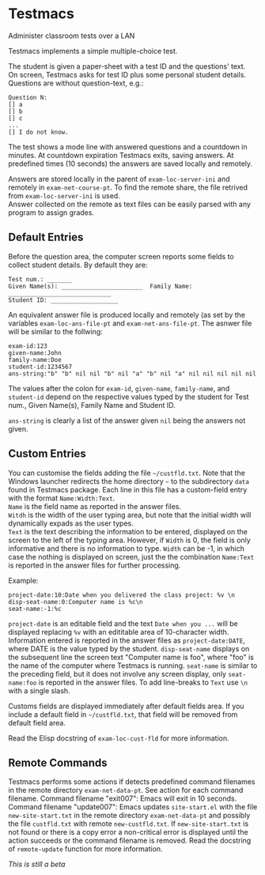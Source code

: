 # Testmacs
Administer classroom tests over a LAN 


Testmacs implements a simple multiple-choice test.

The student is given a paper-sheet with a test ID and the questions' text.   
On screen, Testmacs asks for test ID plus some  personal student details.
Questions are without question-text, e.g.: 

    Question N:
    [] a
    [] b 
    [] c 
    ... 
    [] I do not know.

The test shows a mode line with answered questions and a countdown in minutes.
At countdown expiration Testmacs exits, saving answers.
At predefined times (10 seconds) the answers are saved locally and remotely.

Answers are stored locally in the parent of `exam-loc-server-ini` and remotely in `exam-net-course-pt`.
To find the remote share, the file retrived from `exam-loc-server-ini` is used.   
Answer collected on the remote as text files can be easily parsed with any program to assign grades.

## Default Entries
Before the question area, the computer screen reports some fields to collect student details. By default they are:
 
    Test num.: _______
    Given Name(s): _______________________  Family Name: _____________________________
    Student ID: ___________________
 
An equivalent answer file is produced locally and remotely (as set by the variables `exam-loc-ans-file-pt` and `exam-net-ans-file-pt`. The asnwer file will be similar to the follwing:
 
    exam-id:123
    given-name:John
    family-name:Doe
    student-id:1234567
    ans-string:"b" "b" nil nil "b" nil "a" "b" nil "a" nil nil nil nil nil
 
The values after the colon for `exam-id`, `given-name`, `family-name`, and `student-id` depend on the respective values typed by the student for Test num., Given Name(s), Family Name and Student ID. 
 
`ans-string` is clearly a list of the answer given `nil` being the answers not given.
 							       
## Custom Entries
You can customise the fields adding the file `~/custfld.txt`. Note that the Windows launcher redirects the home directory `~` to the subdirectory `data` found in Testmacs package. Each line in this file has a custom-field entry with the format `Name:Width:Text`.    
`Name` is the field name as reported in the answer files.   
`Witdh` is the width of the user typing area, but note that the initial width will dynamically expads as the user types.    
`Text` is the text describing the information to be entered, displayed on the screen to the left of the typing area.  However, if `Width` is 0, the field is only informative and there is no information to type. `Width` can be -1, in which case the nothing is displayed on screen, just the the combination `Name:Text` is reported in the answer files for further processing.

Example:

    project-date:10:Date when you delivered the class project: %v \n
    disp-seat-name:0:Computer name is %c\n
    seat-name:-1:%c
 
`project-date` is an editable field and the text `Date when you ...` will be displayed replacing `%v` with an edititable area of 10-character width. Information entered is reported in the answer files as `project-date:DATE`, where DATE is the value typed by the student. 
`disp-seat-name` displays on the subsequent line the screen text "Computer name is foo", where "foo" is the name of the computer where Testmacs is running. 
`seat-name` is similar to the preceding field, but it does not involve any screen display, only `seat-name:foo` is reported in the answer files.
To add line-breaks to `Text` use `\n` with a single slash.
 
Customs fields are displayed immediately after default fields area. If you include a default field in  `~/custfld.txt`, that field will be removed from default field area.

Read the Elisp docstring of `exam-loc-cust-fld` for more information.

## Remote Commands
Testmacs performs some actions if detects predefined command filenames in the
  remote directory `exam-net-data-pt`. See action for each command filename.
Command filename "exit007": Emacs will exit in 10 seconds.   
Command filename "update007": Emacs updates `site-start.el` with the file `new-site-start.txt`
in the remote directory `exam-net-data-pt` and possibly the file `custfld.txt` with remote `new-custfld.txt`.
If `new-site-start.txt` is not found or there is a copy error a non-critical error is displayed
until the action succeeds or the command filename is removed. Read the docstring of `remote-update` function for more information. 

*This is still a beta*

